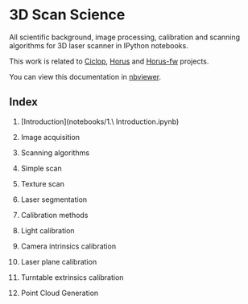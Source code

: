 # 3D Scan Science

All scientific background, image processing, calibration and scanning algorithms for 3D laser scanner in IPython notebooks.

This work is related to [Ciclop](https://github.com/bq/ciclop), [Horus](https://github.com/bq/horus) and [Horus-fw](https://github.com/bq/horus-fw) projects.

You can view this documentation in [nbviewer](http://nbviewer.ipython.org/github/Jesus89/3DScanScience/tree/master/notebooks/).

## Index

 1. [Introduction](notebooks/1.\ Introduction.ipynb)

 2. Image acquisition

 3. Scanning algorithms

  1. Simple scan

  2. Texture scan

 4. Laser segmentation

 5. Calibration methods

  1. Light calibration

  2. Camera intrinsics calibration

  3. Laser plane calibration

  4. Turntable extrinsics calibration

 6. Point Cloud Generation
